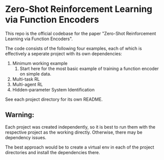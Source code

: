 # Zero-Shot Reinforcement Learning via Function Encoders

This repo is the official codebase for the paper "Zero-Shot Reinforcement Learning via Function Encoders".

The code consists of the following four examples, each of which is effectively a seperate project with its own dependencies:
1. Minimum working example
   1. Start here for the most basic example of training a function encoder on simple data.
3. Multi-task RL
4. Multi-agent RL
5. Hidden-parameter System Identification

See each project directory for its own README. 

## **Warning:**
Each project was created independently, so it is best to run them with the respective project
as the working directly. Otherwise, there may be dependency issues.

The best approach would be to create a virtual env in each of the project directories and install the dependencies there.
